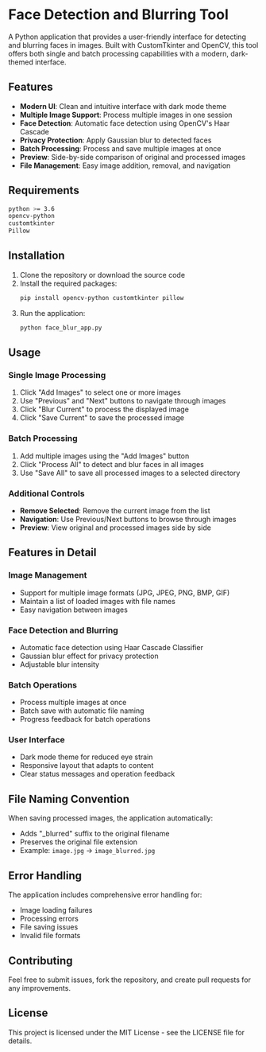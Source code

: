 # Face Detection and Blurring Tool

A Python application that provides a user-friendly interface for detecting and blurring faces in images. Built with CustomTkinter and OpenCV, this tool offers both single and batch processing capabilities with a modern, dark-themed interface.

## Features

- **Modern UI**: Clean and intuitive interface with dark mode theme
- **Multiple Image Support**: Process multiple images in one session
- **Face Detection**: Automatic face detection using OpenCV's Haar Cascade
- **Privacy Protection**: Apply Gaussian blur to detected faces
- **Batch Processing**: Process and save multiple images at once
- **Preview**: Side-by-side comparison of original and processed images
- **File Management**: Easy image addition, removal, and navigation

## Requirements

```bash
python >= 3.6
opencv-python
customtkinter
Pillow
```

## Installation

1. Clone the repository or download the source code
2. Install the required packages:
   ```bash
   pip install opencv-python customtkinter pillow
   ```
3. Run the application:
   ```bash
   python face_blur_app.py
   ```

## Usage

### Single Image Processing

1. Click "Add Images" to select one or more images
2. Use "Previous" and "Next" buttons to navigate through images
3. Click "Blur Current" to process the displayed image
4. Click "Save Current" to save the processed image

### Batch Processing

1. Add multiple images using the "Add Images" button
2. Click "Process All" to detect and blur faces in all images
3. Use "Save All" to save all processed images to a selected directory

### Additional Controls

- **Remove Selected**: Remove the current image from the list
- **Navigation**: Use Previous/Next buttons to browse through images
- **Preview**: View original and processed images side by side

## Features in Detail

### Image Management

- Support for multiple image formats (JPG, JPEG, PNG, BMP, GIF)
- Maintain a list of loaded images with file names
- Easy navigation between images

### Face Detection and Blurring

- Automatic face detection using Haar Cascade Classifier
- Gaussian blur effect for privacy protection
- Adjustable blur intensity

### Batch Operations

- Process multiple images at once
- Batch save with automatic file naming
- Progress feedback for batch operations

### User Interface

- Dark mode theme for reduced eye strain
- Responsive layout that adapts to content
- Clear status messages and operation feedback

## File Naming Convention

When saving processed images, the application automatically:

- Adds "\_blurred" suffix to the original filename
- Preserves the original file extension
- Example: `image.jpg` → `image_blurred.jpg`

## Error Handling

The application includes comprehensive error handling for:

- Image loading failures
- Processing errors
- File saving issues
- Invalid file formats

## Contributing

Feel free to submit issues, fork the repository, and create pull requests for any improvements.

## License

This project is licensed under the MIT License - see the LICENSE file for details.
